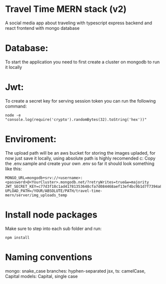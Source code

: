 # Travel Time MERN stack (v2)

A social media app about traveling with typescript express backend and react frontend with mongo database

# Database:

To start the application you need to first create a cluster on mongodb to run it locally

# Jwt:

To create a secret key for serving session token you can run the following command:

    node -e "console.log(require('crypto').randomBytes(32).toString('hex'))"

# Enviroment:
The upload path will be an aws bucket for storing the images upladed, for now just save it locally,
using absolute path is highly recomended c:
Copy the .env.sample and create your own .env so far it should look something like this:

    MONGO_URL=mongodb+srv://<username>:<password>@<YourCluster>.mongodb.net/?retryWrites=true&w=majority
    JWT_SECRET_KEY=c77d3f18c1ad41781353648cfa7d084468aef13ef4bc9b1d7f7394a8cf5f65fe
    UPLOAD_PATH=/YOUR/ABSOLUTE/PATH/travel-time-mern/server/img_uploads_temp


# Install node packages
Make sure to step into each sub folder and run:

    npm install

# Naming conventions
mongo: snake_case
branches: hyphen-separated
jsx, ts: camelCase, Capital
models: Capital, single case


